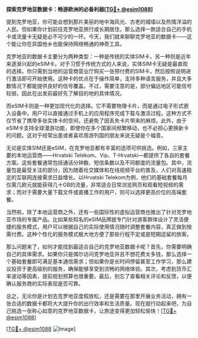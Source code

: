 **探索克罗地亚数据卡：畅游欧洲的必备利器[[TG💪+ @esim1088](https://t.me/s/esim1088)]**

提到克罗地亚，你可能会想到那片美丽的地中海风光、古老的城墙以及热情洋溢的人民。但如果你计划前往克罗地亚旅行或长期居住，那么选择一款适合自己的手机卡或流量卡无疑是必不可少的一环。今天，我们就来聊聊克罗地亚的数据卡——这个能让你在异国他乡也能保持网络畅通的神奇工具。

克罗地亚的数据卡主要分为两种类型：一种是传统的实体SIM卡，另一种则是近年来逐渐兴起的eSIM卡。对于习惯于传统方式的人来说，实体SIM卡无疑是最直观的选择。你只需到当地的运营商营业厅购买一张预付费的SIM卡，然后按照说明进行激活即可开始使用。这种卡的优点在于操作简单，支持多种语言服务，并且大多数情况下都能提供良好的信号覆盖。不过，需要注意的是，部分偏远地区可能信号较弱，因此在出发前最好先了解目的地的具体情况。

而eSIM卡则是一种更加现代化的选择。它不需要物理卡片，而是通过电子形式嵌入设备中。用户可以直接通过手机上的应用程序完成下载与激活过程。这种方式不仅节省了携带多张实体卡的空间，还避免了因丢失卡片带来的麻烦。此外，由于eSIM卡支持全球漫游功能，即使你在多个国家间频繁移动，也不必担心更换新卡的问题。这对于经常出差或者喜欢周游列国的朋友来说无疑是个福音。

无论是实体SIM还是eSIM，在克罗地亚都有丰富的选项可供挑选。例如，三家主要的本地运营商——Hrvatski Telekom、Vip、T-Hrvatski—都提供了各自的套餐方案。这些套餐通常包括通话分钟数、短信条数以及不同额度的流量包。其中，流量包是最受关注的部分，因为随着社交媒体和在线视频平台的普及，人们对高速稳定的互联网连接需求日益增长。以Hrvatski Telekom为例，他们的基础套餐每月仅需几欧元就能获得几十GB的流量，非常适合日常浏览网页和观看短视频的需求；而对于需要大量下载文件或直播工作的用户，则可以选择更高价位的高端套餐。

当然啦，除了本地运营商之外，还有一些国际性的虚拟运营商也推出了针对克罗地亚市场的专属产品。比如某些知名的eSIM品牌就专门针对游客群体设计了灵活便捷的服务模式，用户可以根据自己的实际使用情况随时调整套餐内容，真正做到按需付费。这种个性化的服务模式极大地方便了那些行程不定或是短期逗留的旅客。

那么问题来了，如何才能找到最适合自己的克罗地亚数据卡呢？首先，你需要明确自己的具体需求。如果你只是偶尔访问克罗地亚并且不想花费太多钱，那么选择一个基础套餐即可满足基本通信需求；但如果你是长时间停留甚至工作学习，那么建议投资于更高级别的服务，确保能够享受到流畅的网络体验。其次，考虑到货币汇率波动等因素，提前规划预算也很重要。最后，别忘了查看相关评论和反馈，以便确认服务商的实际表现是否可靠。

总之，无论你是计划去克罗地亚度假放松，还是需要在那里开展业务活动，拥有一张合适的数据卡都将大大提升你的出行效率和生活质量。现在就行动起来吧，为自己挑选一张称心如意的克罗地亚数据卡，让旅途变得更加轻松愉快！[[TG💪+ @esim1088](https://t.me/s/esim1088)]

[[TG💪+ @esim1088](https://t.me/s/esim1088) ![Image](https://i.postimg.cc/4NQfJmqS/Snipaste-2025-05-13-00-14-12.png)]
